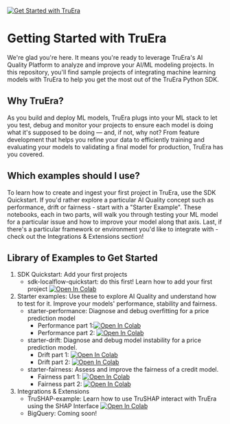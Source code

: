 [![Get Started with TruEra](https://truera.com/wp-content/uploads/2023/04/TruEra-Logo-Master-wBG.png)](https://truera.com)

# Getting Started with TruEra

We're glad you're here. It means you're ready to leverage TruEra's AI Quality Platform to analyze and improve your AI/ML modeling projects. In this repository, you'll find sample projects of integrating machine learning models with TruEra to help you get the most out of the TruEra Python SDK. 

## Why TruEra?
As you build and deploy ML models, TruEra plugs into your ML stack to let you test, debug and monitor your projects to ensure each model is doing what it's supposed to be doing — and, if not, why not? From feature development that helps you refine your data to efficiently training and evaluating your models to validating a final model for production, TruEra has you covered.

## Which examples should I use?

To learn how to create and ingest your first project in TruEra, use the SDK Quickstart. If you'd rather explore a particular AI Quality concept such as performance, drift or fairness - start with a "Starter Example". These notebooks, each in two parts, will walk you through testing your ML model for a particular issue and how to improve your model along that axis. Last, if there's a particular framework or environment you'd like to integrate with - check out the Integrations & Extensions section!

## Library of Examples to Get Started

1. SDK Quickstart: Add your first projects
    * sdk-localflow-quickstart:  do this first! Learn how to add your first project   [![Open In Colab](https://colab.research.google.com/assets/colab-badge.svg)](https://colab.research.google.com/drive/1_a7wZmFvHG8hIUOueFcgQuVIYXIpTNL8#scrollTo=ytlqujqhY9Qq)  
2. Starter examples: Use these to explore AI Quality and understand how to test for it. Improve your models' performance, stability and fairness.
    * starter-performance: Diagnose and debug overfitting for a price prediction model
         * Performance part 1:[![Open In Colab](https://colab.research.google.com/assets/colab-badge.svg)](https://colab.research.google.com/drive/1gn8HfAD9G6L6XGhegAHjuBDucZbZH74W)
         * Performance part 2: [![Open In Colab](https://colab.research.google.com/assets/colab-badge.svg)](https://colab.research.google.com/drive/16DexGCY1i4A5fLJZXC7xHPpqCSrQhVab)
    * starter-drift: Diagnose and debug model instability for a price prediction model.
         * Drift part 1: [![Open In Colab](https://colab.research.google.com/assets/colab-badge.svg)](https://colab.research.google.com/drive/15an365tkQZt2g_12O2VeWMSf3mVevnM7)
         * Drift part 2: [![Open In Colab](https://colab.research.google.com/assets/colab-badge.svg)](https://colab.research.google.com/drive/1SIshdf_nE2dCWPdGNfUJ3UUuWgbocANn)
    * starter-fairness: Assess and improve the fairness of a credit model.
         * Fairness part 1: [![Open In Colab](https://colab.research.google.com/assets/colab-badge.svg)](https://colab.research.google.com/drive/1AZAlCVjX_zFijKndMK2VRwmbDv5Uh_Jo)
         * Fairness part 2: [![Open In Colab](https://colab.research.google.com/assets/colab-badge.svg)](https://colab.research.google.com/drive/1wSCmWMeWlFPdLSYP4RnSvhsEh9lONHLQ)
3. Integrations & Extensions
    * TruSHAP-example: Learn how to use TruSHAP interact with TruEra using the SHAP Interface   [![Open In Colab](https://colab.research.google.com/assets/colab-badge.svg)](https://colab.research.google.com/drive/16UtAz_pdEbaBHsBK7j-iWIWcJTiUZK3F)
    * BigQuery: Coming soon!
